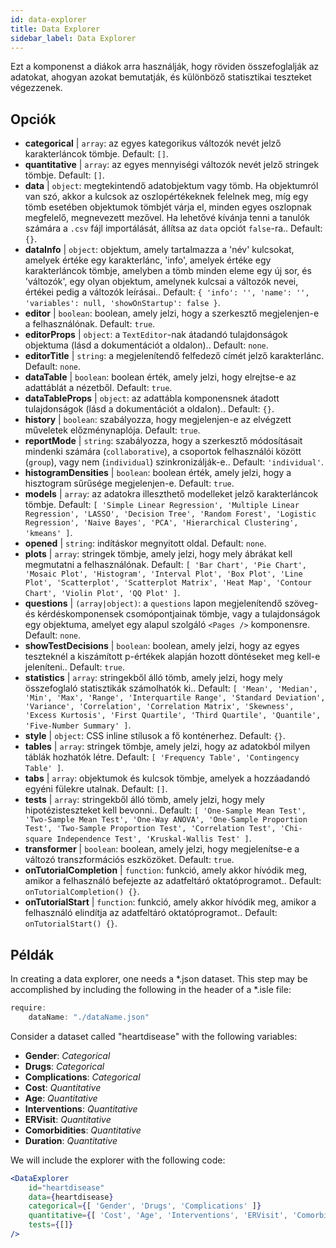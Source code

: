 ```yaml
---
id: data-explorer 
title: Data Explorer
sidebar_label: Data Explorer
---
```


Ezt a komponenst a diákok arra használják, hogy röviden összefoglalják az adatokat, ahogyan azokat bemutatják, és különböző statisztikai teszteket végezzenek.

## Opciók

* __categorical__ | `array`: az egyes kategorikus változók nevét jelző karakterláncok tömbje. Default: `[]`.
* __quantitative__ | `array`: az egyes mennyiségi változók nevét jelző stringek tömbje. Default: `[]`.
* __data__ | `object`: megtekintendő adatobjektum vagy tömb. Ha objektumról van szó, akkor a kulcsok az oszlopértékeknek felelnek meg, míg egy tömb esetében objektumok tömbjét várja el, minden egyes oszlopnak megfelelő, megnevezett mezővel. Ha lehetővé kívánja tenni a tanulók számára a `.csv` fájl importálását, állítsa az `data` opciót `false`-ra.. Default: `{}`.
* __dataInfo__ | `object`: objektum, amely tartalmazza a \'név\' kulcsokat, amelyek értéke egy karakterlánc, \'info\', amelyek értéke egy karakterláncok tömbje, amelyben a tömb minden eleme egy új sor, és \'változók\', egy olyan objektum, amelynek kulcsai a változók nevei, értékei pedig a változók leírásai.. Default: `{
  'info': '',
  'name': '',
  'variables': null,
  'showOnStartup': false
}`.
* __editor__ | `boolean`: boolean, amely jelzi, hogy a szerkesztő megjelenjen-e a felhasználónak. Default: `true`.
* __editorProps__ | `object`: a `TextEditor`-nak átadandó tulajdonságok objektuma (lásd a dokumentációt a <TextEditor /> oldalon).. Default: `none`.
* __editorTitle__ | `string`: a megjelenítendő felfedező címét jelző karakterlánc. Default: `none`.
* __dataTable__ | `boolean`: boolean érték, amely jelzi, hogy elrejtse-e az adattáblát a nézetből. Default: `true`.
* __dataTableProps__ | `object`: az adattábla komponensnek átadott tulajdonságok (lásd a dokumentációt a <DataTable /> oldalon).. Default: `{}`.
* __history__ | `boolean`: szabályozza, hogy megjelenjen-e az elvégzett műveletek előzménynaplója. Default: `true`.
* __reportMode__ | `string`: szabályozza, hogy a szerkesztő módosításait mindenki számára (`collaborative`), a csoportok felhasználói között (`group`), vagy nem (`individual`) szinkronizálják-e.. Default: `'individual'`.
* __histogramDensities__ | `boolean`: boolean érték, amely jelzi, hogy a hisztogram sűrűsége megjelenjen-e. Default: `true`.
* __models__ | `array`: az adatokra illeszthető modelleket jelző karakterláncok tömbje. Default: `[
  'Simple Linear Regression',
  'Multiple Linear Regression',
  'LASSO',
  'Decision Tree',
  'Random Forest',
  'Logistic Regression',
  'Naive Bayes',
  'PCA',
  'Hierarchical Clustering',
  'kmeans'
]`.
* __opened__ | `string`: indításkor megnyitott oldal. Default: `none`.
* __plots__ | `array`: stringek tömbje, amely jelzi, hogy mely ábrákat kell megmutatni a felhasználónak. Default: `[
  'Bar Chart',
  'Pie Chart',
  'Mosaic Plot',
  'Histogram',
  'Interval Plot',
  'Box Plot',
  'Line Plot',
  'Scatterplot',
  'Scatterplot Matrix',
  'Heat Map',
  'Contour Chart',
  'Violin Plot',
  'QQ Plot'
]`.
* __questions__ | `(array|object)`: a `questions` lapon megjelenítendő szöveg- és kérdéskomponensek csomópontjainak tömbje, vagy a tulajdonságok egy objektuma, amelyet egy alapul szolgáló `<Pages />` komponensre. Default: `none`.
* __showTestDecisions__ | `boolean`: boolean, amely jelzi, hogy az egyes teszteknél a kiszámított p-értékek alapján hozott döntéseket meg kell-e jeleníteni.. Default: `true`.
* __statistics__ | `array`: stringekből álló tömb, amely jelzi, hogy mely összefoglaló statisztikák számolhatók ki.. Default: `[
  'Mean',
  'Median',
  'Min',
  'Max',
  'Range',
  'Interquartile Range',
  'Standard Deviation',
  'Variance',
  'Correlation',
  'Correlation Matrix',
  'Skewness',
  'Excess Kurtosis',
  'First Quartile',
  'Third Quartile',
  'Quantile',
  'Five-Number Summary'
]`.
* __style__ | `object`: CSS inline stílusok a fő konténerhez. Default: `{}`.
* __tables__ | `array`: stringek tömbje, amely jelzi, hogy az adatokból milyen táblák hozhatók létre. Default: `[
  'Frequency Table',
  'Contingency Table'
]`.
* __tabs__ | `array`: objektumok és kulcsok tömbje, amelyek a hozzáadandó egyéni fülekre utalnak. Default: `[]`.
* __tests__ | `array`: stringekből álló tömb, amely jelzi, hogy mely hipotézisteszteket kell bevonni.. Default: `[
  'One-Sample Mean Test',
  'Two-Sample Mean Test',
  'One-Way ANOVA',
  'One-Sample Proportion Test',
  'Two-Sample Proportion Test',
  'Correlation Test',
  'Chi-square Independence Test',
  'Kruskal-Wallis Test'
]`.
* __transformer__ | `boolean`: boolean, amely jelzi, hogy megjelenítse-e a változó transzformációs eszközöket. Default: `true`.
* __onTutorialCompletion__ | `function`: funkció, amely akkor hívódik meg, amikor a felhasználó befejezte az adatfeltáró oktatóprogramot.. Default: `onTutorialCompletion() {}`.
* __onTutorialStart__ | `function`: funkció, amely akkor hívódik meg, amikor a felhasználó elindítja az adatfeltáró oktatóprogramot.. Default: `onTutorialStart() {}`.


## Példák

In creating a data explorer, one needs a *.json dataset. This step may be accomplished by including the following in the header of a *.isle file:

```js
require:
    dataName: "./dataName.json"
```

Consider a dataset called "heartdisease" with the following variables:
* __Gender__: _Categorical_
* __Drugs__: _Categorical_
* __Complications__: _Categorical_
* __Cost__: _Quantitative_
* __Age__: _Quantitative_
* __Interventions__: _Quantitative_
* __ERVisit__: _Quantitative_
* __Comorbidities__: _Quantitative_
* __Duration__: _Quantitative_

We will include the explorer with the following code:

```jsx live
<DataExplorer 
    id="heartdisease"
    data={heartdisease} 
    categorical={[ 'Gender', 'Drugs', 'Complications' ]}
    quantitative={[ 'Cost', 'Age', 'Interventions', 'ERVisit', 'Comorbidities', 'Duration' ]}
    tests={[]}
/>
```




